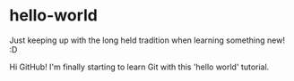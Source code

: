 # hello-world
Just keeping up with the long held tradition when learning something new! :D

Hi GitHub!
I'm finally starting to learn Git with this 'hello world' tutorial.
